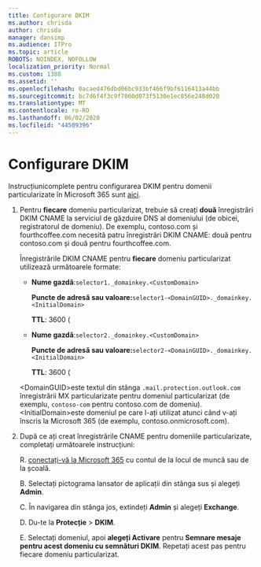 ```yaml
---
title: Configurare DKIM
ms.author: chrisda
author: chrisda
manager: dansimp
ms.audience: ITPro
ms.topic: article
ROBOTS: NOINDEX, NOFOLLOW
localization_priority: Normal
ms.custom: 1388
ms.assetid: ''
ms.openlocfilehash: 0acaed476dbd06bc933bf466f9bf6116413a44bb
ms.sourcegitcommit: bc7d6f4f3c9f7060d073f5130e1ec856e248d020
ms.translationtype: MT
ms.contentlocale: ro-RO
ms.lasthandoff: 06/02/2020
ms.locfileid: "44509396"
---
```

# <a name="setup-dkim"></a>Configurare DKIM

Instrucțiunicomplete pentru configurarea DKIM pentru domenii particularizate în Microsoft 365 sunt [aici](https://docs.microsoft.com/microsoft-365/security/office-365-security/use-dkim-to-validate-outbound-email#steps-you-need-to-do-to-manually-set-up-dkim).

1. Pentru **fiecare** domeniu particularizat, trebuie să creați **două** înregistrări DKIM CNAME la serviciul de găzduire DNS al domeniului (de obicei, registratorul de domeniu). De exemplu, contoso.com și fourthcoffee.com necesită patru înregistrări DKIM CNAME: două pentru contoso.com și două pentru fourthcoffee.com.

   Înregistrările DKIM CNAME pentru **fiecare** domeniu particularizat utilizează următoarele formate:

   - **Nume gazdă**:`selector1._domainkey.<CustomDomain>`

     **Puncte de adresă sau valoare:**`selector1-<DomainGUID>._domainkey.<InitialDomain>`

     **TTL**: 3600 (

   - **Nume gazdă**:`selector2._domainkey.<CustomDomain>`

     **Puncte de adresă sau valoare:**`selector2-<DomainGUID>._domainkey.<InitialDomain>`

     **TTL**: 3600 (

   \<DomainGUID\>este textul din stânga `.mail.protection.outlook.com` înregistrării MX particularizate pentru domeniul particularizat (de exemplu, `contoso-com` pentru contoso.com de domeniu). \<InitialDomain\>este domeniul pe care l-ați utilizat atunci când v-ați înscris la Microsoft 365 (de exemplu, contoso.onmicrosoft.com).

2. După ce ați creat înregistrările CNAME pentru domeniile particularizate, completați următoarele instrucțiuni:

   R. [conectați-vă la Microsoft 365](https://support.office.microsoft.com/article/e9eb7d51-5430-4929-91ab-6157c5a050b4) cu contul de la locul de muncă sau de la școală.

   B. Selectați pictograma lansator de aplicații din stânga sus și alegeți **Admin**.

   C. În navigarea din stânga jos, extindeți **Admin** și alegeți **Exchange**.

   D. Du-te la **Protecție**  >  **DKIM**.

   E. Selectați domeniul, apoi **alegeți Activare** pentru **Semnare mesaje pentru acest domeniu cu semnături DKIM**. Repetați acest pas pentru fiecare domeniu particularizat.
